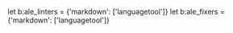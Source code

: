 let b:ale_linters = {'markdown': ['languagetool']}
let b:ale_fixers = {'markdown': ['languagetool']}
